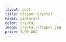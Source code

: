 ```yaml
---
layout: post
title: Clipper Crystal 
maker: pinterest 
color: crystal
image: crystal-clipper.jpg
price: 3.99 AUD
---
```

